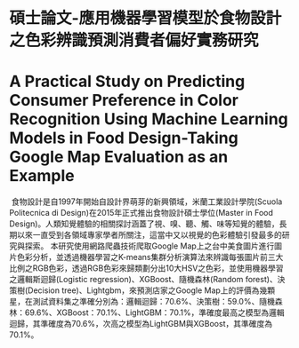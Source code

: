# 碩士論文-應用機器學習模型於食物設計之色彩辨識預測消費者偏好實務研究
# A Practical Study on Predicting Consumer Preference in Color Recognition Using Machine Learning Models in Food Design-Taking Google Map Evaluation as an Example</br>

&nbsp;食物設計是自1997年開始自設計界萌芽的新興領域，米蘭工業設計學院(Scuola Politecnica di Design)在2015年正式推出食物設計碩士學位(Master in Food Design)。人類知覺體驗的相關探討涵蓋了視、嗅、聽、觸、味等知覺的體驗，長期以來一直受到各領域專家學者所關注，這當中又以視覺的色彩體驗引發最多的研究與探索。
本研究使用網路爬蟲技術爬取Google Map上之台中美食圖片進行圖片色彩分析，並透過機器學習之K-means集群分析演算法來辨識每張圖片前三大比例之RGB色彩，透過RGB色彩來歸類劃分出10大HSV之色彩，並使用機器學習之邏輯斯迴歸(Logistic regression)、XGBoost、隨機森林(Random forest)、決策樹(Decision tree)、Lightgbm，來預測店家之Google Map上的評價為幾顆星，在測試資料集之準確分別為：邏輯迴歸：70.6%、決策樹：59.0%、隨機森林：69.6%、XGBoost：70.1%、LightGBM：70.1%，準確度最高之模型為邏輯迴歸，其準確度為70.6%，次高之模型為LightGBM與XGBoost，其準確度為70.1%。
